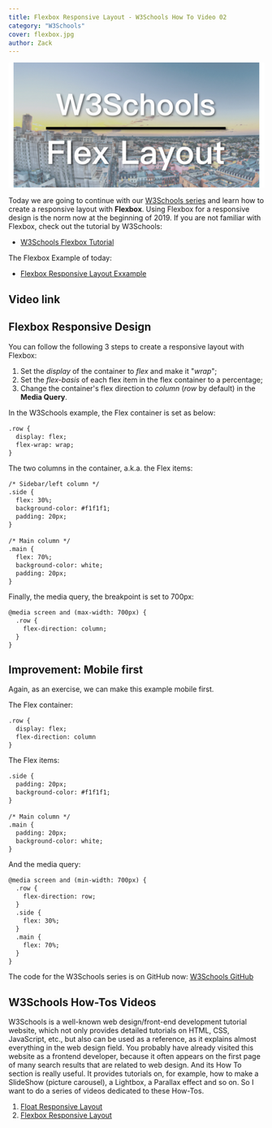 ```yaml
---
title: Flexbox Responsive Layout - W3Schools How To Video 02
category: "W3Schools"
cover: flexbox.jpg
author: Zack
---
```


![Flex Responsive Layout](flexbox.jpg)

Today we are going to continue with our [W3Schools series](https://zacklive.com/w3schools-web-layout/) and learn how to create a responsive layout with **Flexbox**. Using Flexbox for a responsive design is the norm now at the beginning of 2019. If you are not familiar with Flexbox, check out the tutorial by W3Schools:

* [W3Schools Flexbox Tutorial](https://www.w3schools.com/css/css3_flexbox.asp)

The Flexbox Example of today:

* [Flexbox Responsive Layout Exxample](https://www.w3schools.com/howto/tryit.asp?filename=tryhow_make_a_website)

## Video link

## Flexbox Responsive Design

You can follow the following 3 steps to create a responsive layout with Flexbox:

1. Set the *display* of the container to *flex* and make it "*wrap*";
2. Set the *flex-basis* of each flex item in the flex container to a percentage;
3. Change the container's flex direction to *column* (*row* by default) in the **Media Query**.

In the W3Schools example, the Flex container is set as below:

```
.row {
  display: flex;
  flex-wrap: wrap;
}
```

The two columns in the container, a.k.a. the Flex items:

```
/* Sidebar/left column */
.side {
  flex: 30%;
  background-color: #f1f1f1;
  padding: 20px;
}

/* Main column */
.main {
  flex: 70%;
  background-color: white;
  padding: 20px;
}
```

Finally, the media query, the breakpoint is set to 700px:

```
@media screen and (max-width: 700px) {
  .row {
    flex-direction: column;
  }
}
```

## Improvement: Mobile first

Again, as an exercise, we can make this example mobile first.

The Flex container:

```
.row {
  display: flex;
  flex-direction: column
}
```

The Flex items:

```
.side {
  padding: 20px;
  background-color: #f1f1f1;
}

/* Main column */
.main {
  padding: 20px;
  background-color: white;
}
```

And the media query:

```
@media screen and (min-width: 700px) {
  .row {
    flex-direction: row;
  }
  .side {
    flex: 30%;
  }
  .main {
    flex: 70%;
  }
}
```

The code for the W3Schools series is on GitHub now: [W3Schools GitHub](https://github.com/ZacharyChim/W3Schools)

## W3Schools How-Tos Videos

W3Schools is a well-known web design/front-end development tutorial website, which not only provides detailed tutorials on HTML, CSS, JavaScript, etc., but also can be used as a reference, as it explains almost everything in the web design field. You probably have already visited this website as a frontend developer, because it often appears on the first page of many search results that are related to web design. And its How To section is really useful. It provides tutorials on, for example, how to make a SlideShow (picture carousel), a Lightbox, a Parallax effect and so on. So I want to do a series of videos dedicated to these How-Tos.

1. [Float Responsive Layout](https://atzack.com/w3schools-web-layout/)
2. [Flexbox Responsive Layout](https://atzack.com/w3schools-flex-layout/)